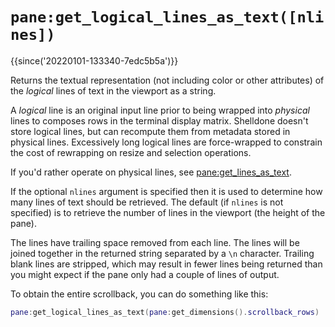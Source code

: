 # `pane:get_logical_lines_as_text([nlines])`

{{since('20220101-133340-7edc5b5a')}}

Returns the textual representation (not including color or other attributes) of
the *logical* lines of text in the viewport as a string.

A *logical* line is an original input line prior to being wrapped into *physical*
lines to composes rows in the terminal display matrix.  Shelldone doesn't store
logical lines, but can recompute them from metadata stored in physical lines.
Excessively long logical lines are force-wrapped to constrain the cost of
rewrapping on resize and selection operations.

If you'd rather operate on physical lines, see
[pane:get_lines_as_text](get_lines_as_text.md).

If the optional `nlines` argument is specified then it is used to determine how
many lines of text should be retrieved.  The default (if `nlines` is not specified)
is to retrieve the number of lines in the viewport (the height of the pane).

The lines have trailing space removed from each line.  The lines will be
joined together in the returned string separated by a `\n` character.
Trailing blank lines are stripped, which may result in fewer lines being
returned than you might expect if the pane only had a couple of lines
of output.

To obtain the entire scrollback, you can do something like this:

```lua
pane:get_logical_lines_as_text(pane:get_dimensions().scrollback_rows)
```
